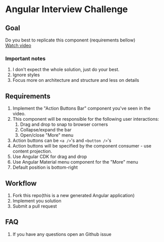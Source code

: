 # Angular Interview Challenge

## Goal

Do you best to replicate this component (requirements bellow)  
<a href="https://github.com/igodorogea/angular-interview-challenge/blob/master/docs/action-buttons.mp4?raw=true">Watch video</a>


### Important notes

1. I don't expect the whole solution, just do your best.
1. Ignore styles
1. Focus more on architecture and structure and less on details


## Requirements

1. Implement the "Action Buttons Bar" component you've seen in the video.
1. This component will be responsible for the following user interactions:
    1. Drag and drop to snap to browser corners
    1. Collapse/expand the bar
    1. Open/close "More" menu
1. Action buttons can be `<a />`'s and `<button />`'s
1. Action buttons will be specified by the component consumer - use content projection.
1. Use Angular CDK for drag and drop
1. Use Angular Material menu component for the "More" menu
1. Default position is bottom-right


## Workflow

1. Fork this repo(this is a new generated Angular application)
1. Implement you solution
1. Submit a pull request


## FAQ

1. If you have any questions open an Github issue